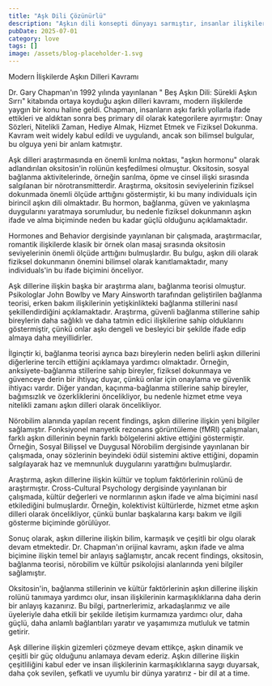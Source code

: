 ```yaml
---
title: "Aşk Dili Çözünürlü"
description: "Aşkın dili konsepti dünyayı sarmıştır, insanlar ilişkilerde sevgiyi nasıl verdiklerini ve aldıklarını anlamalarına yardımcı olur. Ancak bu olgunun ..."
pubDate: 2025-07-01
category: love
tags: []
image: /assets/blog-placeholder-1.svg
---
```


Modern İlişkilerde Aşkın Dilleri Kavramı

Dr. Gary Chapman'ın 1992 yılında yayınlanan " Beş Aşkın Dili: Sürekli Aşkın Sırrı" kitabında ortaya koyduğu aşkın dilleri kavramı, modern ilişkilerde yaygın bir konu haline geldi. Chapman, insanların aşkı farklı yollarla ifade ettikleri ve aldıktan sonra beş primary dil olarak kategorilere ayırmıştır: Onay Sözleri, Nitelikli Zaman, Hediye Almak, Hizmet Etmek ve Fiziksel Dokunma. Kavram weit widely kabul edildi ve uygulandı, ancak son bilimsel bulgular, bu olguya yeni bir anlam katmıştır.

Aşk dilleri araştırmasında en önemli kırılma noktası, "aşkın hormonu" olarak adlandırılan oksitosin'in rolünün keşfedilmesi olmuştur. Oksitosin, sosyal bağlanma aktivitelerinde, örneğin sarılma, öpme ve cinsel ilişki sırasında salgılanan bir nörotransmitterdir. Araştırma, oksitosin seviyelerinin fiziksel dokunmada önemli ölçüde arttığını göstermiştir, ki bu many individuals için birincil aşkın dili olmaktadır. Bu hormon, bağlanma, güven ve yakınlaşma duygularını yaratmaya sorumludur, bu nedenle fiziksel dokunmanın aşkın ifade ve alma biçiminde neden bu kadar güçlü olduğunu açıklamaktadır.

Hormones and Behavior dergisinde yayınlanan bir çalışmada, araştırmacılar, romantik ilişkilerde klasik bir örnek olan masaj sırasında oksitosin seviyelerinin önemli ölçüde arttığını bulmuşlardır. Bu bulgu, aşkın dili olarak fiziksel dokunmanın önemini bilimsel olarak kanıtlamaktadır, many individuals'in bu ifade biçimini önceliyor.

Aşk dillerine ilişkin başka bir araştırma alanı, bağlanma teorisi olmuştur. Psikologlar John Bowlby ve Mary Ainsworth tarafından geliştirilen bağlanma teorisi, erken bakım ilişkilerinin yetişkinlikteki bağlanma stillerini nasıl şekillendirdiğini açıklamaktadır. Araştırma, güvenli bağlanma stillerine sahip bireylerin daha sağlıklı ve daha tatmin edici ilişkilerine sahip olduklarını göstermiştir, çünkü onlar aşkı dengeli ve besleyici bir şekilde ifade edip almaya daha meyillidirler.

İlginçtir ki, bağlanma teorisi ayrıca bazı bireylerin neden belirli aşkın dillerini diğerlerine tercih ettiğini açıklamaya yardımcı olmaktadır. Örneğin, anksiyete-bağlanma stillerine sahip bireyler, fiziksel dokunmaya ve güvenceye derin bir ihtiyaç duyar, çünkü onlar için onaylama ve güvenlik ihtiyacı vardır. Diğer yandan, kaçınma-bağlanma stillerine sahip bireyler, bağımsızlık ve özerkliklerini öncelikliyor, bu nedenle hizmet etme veya nitelikli zamanı aşkın dilleri olarak öncelikliyor.

Nörobilim alanında yapılan recent findings, aşkın dillerine ilişkin yeni bilgiler sağlamıştır. Fonksiyonel manyetik rezonans görüntüleme (fMRI) çalışmaları, farklı aşkın dillerinin beynin farklı bölgelerini aktive ettiğini göstermiştir. Örneğin, Sosyal Bilişsel ve Duygusal Nörobilim dergisinde yayınlanan bir çalışmada, onay sözlerinin beyindeki ödül sistemini aktive ettiğini, dopamin salgılayarak haz ve memnunluk duygularını yarattığını bulmuşlardır.

Araştırma, aşkın dillerine ilişkin kültür ve toplum faktörlerinin rolünü de araştırmıştır. Cross-Cultural Psychology dergisinde yayınlanan bir çalışmada, kültür değerleri ve normlarının aşkın ifade ve alma biçimini nasıl etkilediğini bulmuşlardır. Örneğin, kolektivist kültürlerde, hizmet etme aşkın dilleri olarak öncelikliyor, çünkü bunlar başkalarına karşı bakım ve ilgili gösterme biçiminde görülüyor.

Sonuç olarak, aşkın dillerine ilişkin bilim, karmaşık ve çeşitli bir olgu olarak devam etmektedir. Dr. Chapman'ın orijinal kavramı, aşkın ifade ve alma biçimine ilişkin temel bir anlayış sağlamıştır, ancak recent findings, oksitosin, bağlanma teorisi, nörobilim ve kültür psikolojisi alanlarında yeni bilgiler sağlamıştır.

Oksitosin'in, bağlanma stillerinin ve kültür faktörlerinin aşkın dillerine ilişkin rolünü tanımaya yardımcı olur, insan ilişkilerinin karmaşıklıklarına daha derin bir anlayış kazanırız. Bu bilgi, partnerlerimiz, arkadaşlarımız ve aile üyeleriyle daha etkili bir şekilde iletişim kurmamıza yardımcı olur, daha güçlü, daha anlamlı bağlantıları yaratır ve yaşamımıza mutluluk ve tatmin getirir.

Aşk dillerine ilişkin gizemleri çözmeye devam ettikçe, aşkın dinamik ve çeşitli bir güç olduğunu anlamaya devam ederiz. Aşkın dillerine ilişkin çeşitliliğini kabul eder ve insan ilişkilerinin karmaşıklıklarına saygı duyarsak, daha çok sevilen, şefkatli ve uyumlu bir dünya yaratırız - bir dil at a time.